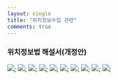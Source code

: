 ```yaml
---
layout: single
title: "위치정보수집 관련"
comments: true
---
```


### 위치정보법 해설서(개정안)
![](../_images/_location_explanation/2222-001.png);
![](../_images/_location_explanation/2222-002.png);
![](../_images/_location_explanation/2222-003.png);
![](../_images/_location_explanation/2222-004.png);
![](../_images/_location_explanation/2222-005.png);
![](../_images/_location_explanation/2222-006.png);
![](../_images/_location_explanation/2222-007.png);
![](../_images/_location_explanation/2222-008.png);
![](../_images/_location_explanation/2222-009.png);
![](../_images/_location_explanation/2222-010.png);


